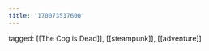 ```yaml
---
title: '170073517600'
---
```

tagged: [[The Cog is Dead]], [[steampunk]], [[adventure]]
<iframe frameborder="0" height="1" id="ga_target" scrolling="no" style="background-color:transparent; overflow:hidden; position:absolute; top:0; left:0; z-index:9999;" width="1"></iframe>